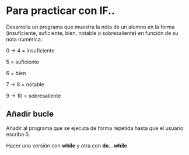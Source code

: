 # Para practicar con IF..

Desarrolla un programa que muestra la nota de un alumno en la forma (insuficiente, suficiente, bien, notable o sobresaliente) en función de su nota numérica.

0 -> 4 = insuficiente

5 = suficiente

6 = bien

7 -> 8 = notable

9 -> 10 = sobresaliente

## Añadir bucle
Añadir al programa que se ejecuta de forma repetida hasta que el usuario escriba 0.

Hacer una versión con **while** y otra con **do...while**

